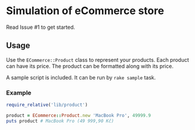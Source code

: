 # Simulation of eCommerce store

Read Issue #1 to get started.

## Usage

Use the `ECommerce::Product` class to represent your products. Each product can
have its price. The product can be formatted along with its price.

A sample script is included. It can be run by `rake sample` task.

### Example

```ruby
require_relative('lib/product')

product = ECommerce::Product.new 'MacBook Pro', 49999.9
puts product # MacBook Pro (49 999,90 Kč)
```
